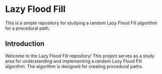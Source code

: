 # Lazy Flood Fill

This is a simple repository for studying a random Lazy Flood Fill algorithm for a procedural path.

## Introduction

Welcome to the Lazy Flood Fill repository! This project serves as a study area for understanding and implementing a random Lazy Flood Fill algorithm. The algorithm is designed for creating procedural paths.


